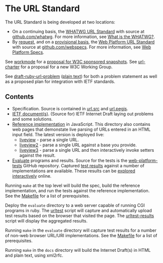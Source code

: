 The URL Standard
=======

The URL Standard is being developed at two locations:

  * On a continuing basis, the
    [WHATWG URL Standard](https://url.spec.whatwg.org/) with source at
    [github.com/whatwg](https://github.com/whatwg/url).
    For more information, see [What is the WHATWG?](https://wiki.whatwg.org/wiki/FAQ#What_is_the_WHATWG.3F).
  * By [request](http://lists.w3.org/Archives/Public/public-w3process/2014Nov/0149.html),
    and on a [provisional basis](http://lists.w3.org/Archives/Public/public-w3process/2014Nov/0177.html),
    the [Web Platform URL Standard](https://specs.webplatform.org/url/webspecs/develop/) with source at
    [github.com/webspecs](https://github.com/webspecs/url).
    For more information, see [Web Platform Specs](https://specs.webplatform.org/docs/).

See [workmode](docs/workmode.md#preface) for a [proposal for W3C sponsored snapshots](http://www.w3.org/TR/url/).
See [url-charter](http://rawgit.com/webspecs/url/develop/docs/url-charter.html) for a proposal for a new W3C Working Group.

See [draft-ruby-url-problem](http://xml2rfc.tools.ietf.org/cgi-bin/xml2rfc.cgi?url=https%3A%2F%2Fraw.githubusercontent.com%2Fwebspecs%2Furl%2Fdevelop%2Fdocs%2Furl-problem-statement.xml&modeAsFormat=html%2Fascii) ([plain text](http://xml2rfc.tools.ietf.org/cgi-bin/xml2rfc.cgi?url=https%3A%2F%2Fraw.githubusercontent.com%2Fwebspecs%2Furl%2Fdevelop%2Fdocs%2Furl-problem-statement.xml&modeAsFormat=txt%2Fascii&type%3Dascii)) for both a problem statement as well as a proposed plan for integration with IETF standards.


Contents
---

   * Specification.  Source is contained in [url.src](url.src) and [url.pegjs](url.pegjs).
   * [IETF document(s)](docs#readme). (Source for) IETF Internet Draft laying out problems and some solutions.
   * [Reference implementation](reference-implementation#readme)
     in JavaScript.  This directory also contains web pages that demonstate
     live parsing of URLs entered in an HTML input field.  The latest version is deployed live:
       * [liveview](https://url.spec.whatwg.org/reference-implementation/liveview.html) - parse a single URL.
       * [liveview2](https://url.spec.whatwg.org/reference-implementation/liveview2.html) - parse a single URL against a base you provide.
       * [liveview3](https://url.spec.whatwg.org/reference-implementation/liveview3.html) - parse a single URL and then interactively invoke setters against the result.
   * [Evaluate](evaluate#evaluation-programs-and-results) programs
     and results.  Source for the tests is the
     [web-platform-tests](https://github.com/w3c/web-platform-tests/tree/master/url) GitHub repository.
     Captured [test results](evaluate/useragent-results) against a number of implementations
     are available.  These results can be [explored interactively](https://url.spec.whatwg.org/interop/test-results/)
     online.

Running `make` at the top level will build the spec, build the reference
implementation, and run the tests against the reference implementation.  See
the [Makefile](Makefile) for a list
of prerequisites.

Deploy the `evaluate` directory to a web server capable of running CGI
programs in ruby.  The [urltest](develop/evaluate/urltest.cgi)
script will capture and automatically upload test results based on the browser
that visited the page.  The [urltest-results](urltest-results.cgi)
script will display the aggregated results.

Running `make` in the `evaluate` directory will capture test results for a
number of non-web browser URL/URI implementations.  See the
[Makefile](evaluate/Makefile) for a
list of prerequisites.

Running `make` in the `docs` directory will build the Internet
Draft(s) in HTML and plain text, using xml2rfc.

